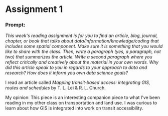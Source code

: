 # Assignment 1
### Prompt:
*This week's reading assignment is for you to find an article, blog, journal, chapter, or book that talks about data/information/knowledge/coding that includes some spatial component. Make sure it is something that you would like to share with the class. Then, write a paragraph (yes, a paragraph, not two) that summarizes the article. Write a second paragraph where you reflect critically and creatively about the material in your own words. Why did this article speak to you in regards to your approach to data and research? How does it inform you own data science goals?*


I read an article called *Mapping transit‐based access: integrating GIS, routes and schedules* by T. L. Lei & R. L. Church. 


My opinion:
This piece is an interesting companion piece to what I've been reading in my other class on transportation and land use. I was curious to learn about how GIS is integrated into work on transit accessibility. 

